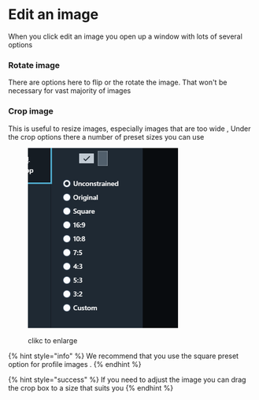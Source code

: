 # Edit an image

When you click edit an image you open up a window with lots of several options&#x20;

### &#x20;Rotate image&#x20;

There are options here to flip or the rotate the image. That won't be necessary for vast majority of images&#x20;

### Crop image&#x20;

This is useful to resize images, especially images that are too wide , Under the crop options there a number of preset sizes you can use&#x20;

<figure><img src="../.gitbook/assets/image-oprions (1).png" alt=""><figcaption><p>clikc to enlarge </p></figcaption></figure>



{% hint style="info" %}
We recommend that you use the square preset option for profile images .
{% endhint %}

{% hint style="success" %}
If you need to adjust the image you can drag the crop box to a size that suits you&#x20;
{% endhint %}



<figure><img src="../.gitbook/assets/staff-image-edit.gif" alt=""><figcaption></figcaption></figure>
